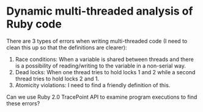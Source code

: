 # Dynamic multi-threaded analysis of Ruby code

There are 3 types of errors when writing multi-threaded code (I need to
clean this up so that the definitions are clearer):
1.  Race conditions:  When a variable is shared between threads and
    there is a possibility of reading/writing to the variable in a
non-serial way.
2.  Dead locks: When one thread tries to hold locks 1 and 2 while a
    second thread tries to hold locks 2 and 1.
3.  Atomicity violations: I need to find a friendly definition of this.

Can we use Ruby 2.0 TracePoint API to examine program executions to find
these errors?

